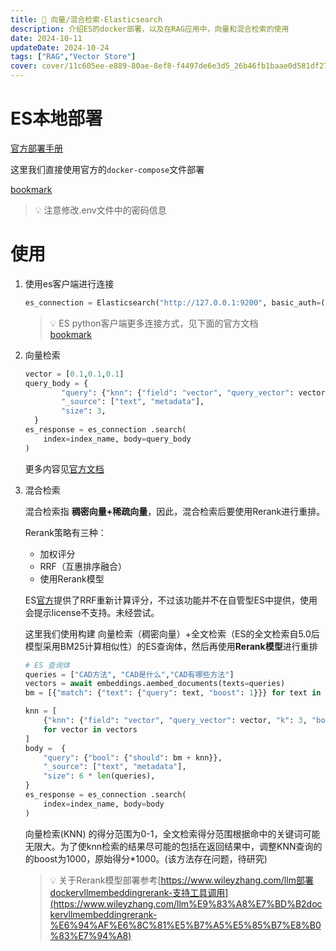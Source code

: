 ```yaml
---
title: 🍚 向量/混合检索-Elasticsearch
description: 介绍ES的docker部署，以及在RAG应用中，向量和混合检索的使用
date: 2024-10-11
updateDate: 2024-10-24
tags: ["RAG","Vector Store"]
cover: cover/11c605ee-e889-80ae-8ef8-f4497de6e3d5_26b46fb1baae0d581df27ab37a57b445.png
---
```


# ES本地部署


[官方部署手册](https://www.elastic.co/guide/en/elasticsearch/reference/8.15/docker.html)


这里我们直接使用官方的`docker-compose`文件部署


[bookmark](https://github.com/elastic/elasticsearch/tree/8.15/docs/reference/setup/install/docker)


> 💡 注意修改.env文件中的密码信息


# 使用

1. 使用es客户端进行连接

    ```python
    es_connection = Elasticsearch("http://127.0.0.1:9200", basic_auth=("elastic", "xxxxxx"))
    ```


    > 💡 ES python客户端更多连接方式，见下面的官方文档  
    > [bookmark](https://www.elastic.co/guide/en/elasticsearch/client/python-api/current/connecting.html#connect-self-managed-new)

2. 向量检索

    ```python
    vector = [0.1,0.1,0.1]
    query_body = {
            "query": {"knn": {"field": "vector", "query_vector": vector, "k": 3}},
            "_source": ["text", "metadata"],
            "size": 3,
      }
    es_response = es_connection .search(
        index=index_name, body=query_body
    )
    ```


    更多内容见[官方文档](https://www.elastic.co/guide/en/elasticsearch/reference/8.15/knn-search.html)

3. 混合检索

    混合检索指 **稠密向量+稀疏向量**，因此，混合检索后要使用Rerank进行重排。


    Rerank策略有三种：

    - 加权评分
    - RRF（互惠排序融合）
    - 使用Rerank模型

    ES[官方](https://www.elastic.co/guide/en/elasticsearch/reference/current/retriever.html#rrf-retriever)提供了RRF重新计算评分，不过该功能并不在自管型ES中提供，使用会提示license不支持。未经尝试。


    这里我们使用构建 向量检索（稠密向量）+全文检索（ES的全文检索自5.0后模型采用BM25计算相似性）的ES查询体，然后再使用**Rerank模型**进行重排


    ```python
    # ES 查询体
    queries = ["CAD方法", "CAD是什么","CAD有哪些方法"]
    vectors = await embeddings.aembed_documents(texts=queries)
    bm = [{"match": {"text": {"query": text, "boost": 1}}} for text in queries]
    
    knn = [
        {"knn": {"field": "vector", "query_vector": vector, "k": 3, "boost": 1000}}
        for vector in vectors
    ]
    body =  {
        "query": {"bool": {"should": bm + knn}},
        "_source": ["text", "metadata"],
        "size": 6 * len(queries),
    }
    es_response = es_connection .search(
        index=index_name, body=body
    )
    ```


    向量检索(KNN) 的得分范围为0-1，全文检索得分范围根据命中的关键词可能无限大。为了使knn检索的结果尽可能的包括在返回结果中，调整KNN查询的的boost为1000，原始得分*1000。(该方法存在问题，待研究)


    > 💡 关于Rerank模型部署参考[https://www.wileyzhang.com/llm部署dockervllmembeddingrerank-支持工具调用](https://www.wileyzhang.com/llm%E9%83%A8%E7%BD%B2dockervllmembeddingrerank-%E6%94%AF%E6%8C%81%E5%B7%A5%E5%85%B7%E8%B0%83%E7%94%A8)

